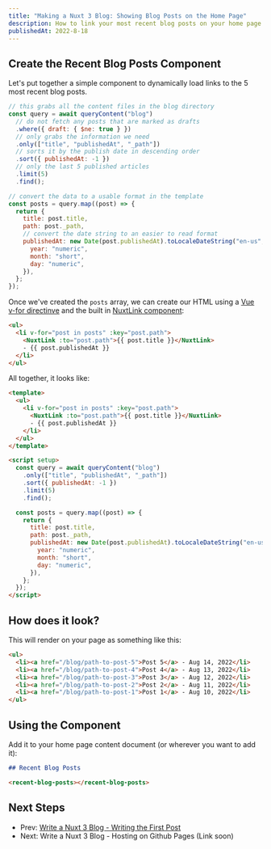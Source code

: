 ```yaml
---
title: "Making a Nuxt 3 Blog: Showing Blog Posts on the Home Page"
description: How to link your most recent blog posts on your home page.
publishedAt: 2022-8-18
---
```


## Create the Recent Blog Posts Component

Let's put together a simple component to dynamically load links to the 5 most recent blog posts.

```js
// this grabs all the content files in the blog directory
const query = await queryContent("blog")
  // do not fetch any posts that are marked as drafts
  .where({ draft: { $ne: true } })
  // only grabs the information we need
  .only(["title", "publishedAt", "_path"])
  // sorts it by the publish date in descending order
  .sort({ publishedAt: -1 })
  // only the last 5 published articles
  .limit(5)
  .find();

// convert the data to a usable format in the template
const posts = query.map((post) => {
  return {
    title: post.title,
    path: post._path,
    // convert the date string to an easier to read format
    publishedAt: new Date(post.publishedAt).toLocaleDateString("en-us", {
      year: "numeric",
      month: "short",
      day: "numeric",
    }),
  };
});
```

Once we've created the `posts` array, we can create our HTML using a [Vue v-for directinve](https://vuejs.org/guide/essentials/list.html) and the built in [NuxtLink component](https://v3.nuxtjs.org/api/components/nuxt-link/):

```html
<ul>
  <li v-for="post in posts" :key="post.path">
    <NuxtLink :to="post.path">{{ post.title }}</NuxtLink>
    - {{ post.publishedAt }}
  </li>
</ul>
```

All together, it looks like:

```html
<template>
  <ul>
    <li v-for="post in posts" :key="post.path">
      <NuxtLink :to="post.path">{{ post.title }}</NuxtLink>
      - {{ post.publishedAt }}
    </li>
  </ul>
</template>

<script setup>
  const query = await queryContent("blog")
    .only(["title", "publishedAt", "_path"])
    .sort({ publishedAt: -1 })
    .limit(5)
    .find();

  const posts = query.map((post) => {
    return {
      title: post.title,
      path: post._path,
      publishedAt: new Date(post.publishedAt).toLocaleDateString("en-us", {
        year: "numeric",
        month: "short",
        day: "numeric",
      }),
    };
  });
</script>
```

## How does it look?

This will render on your page as something like this:

```html
<ul>
  <li><a href="/blog/path-to-post-5">Post 5</a> - Aug 14, 2022</li>
  <li><a href="/blog/path-to-post-4">Post 4</a> - Aug 13, 2022</li>
  <li><a href="/blog/path-to-post-3">Post 3</a> - Aug 12, 2022</li>
  <li><a href="/blog/path-to-post-2">Post 2</a> - Aug 11, 2022</li>
  <li><a href="/blog/path-to-post-1">Post 1</a> - Aug 10, 2022</li>
</ul>
```

## Using the Component

Add it to your home page content document (or wherever you want to add it):

```markdown
## Recent Blog Posts

<recent-blog-posts></recent-blog-posts>
```

## Next Steps

- Prev: [Write a Nuxt 3 Blog - Writing the First Post](/blog/write-a-nuxt-3-blog-part-3)
- Next: Write a Nuxt 3 Blog - Hosting on Github Pages (Link soon)

